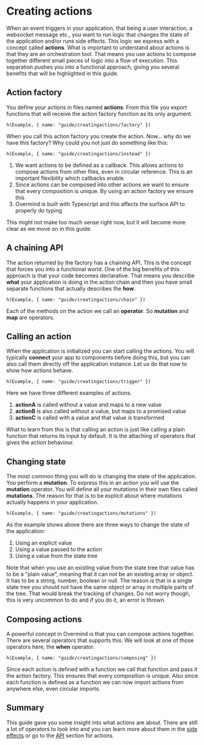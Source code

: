 # Creating actions

When an event triggers in your application, that being a user interaction, a websocket message etc., you want to run logic that changes the state of the application and/or runs side effects. This logic we express with a concept called **actions**. What is important to understand about actions is that they are an orchestration tool. That means you use actions to compose together different small pieces of logic into a flow of execution. This separation pushes you into a functional approach, giving you several benefits that will be highlighted in this guide.

## Action factory

You define your actions in files named **actions**. From this file you export functions that will receive the action factory function as its only argument.

```marksy
h(Example, { name: "guide/creatingactions/factory" })
```

When you call this action factory you create the action. Now... why do we have this factory? Why could you not just do something like this:

```marksy
h(Example, { name: "guide/creatingactions/instead" })
```

1. We want actions to be defined as a callback. This allows actions to compose actions from other files, even in circular reference. This is an important flexibility which callbacks enable
2. Since actions can be composed into other actions we want to ensure that every composition is unique. By using an action factory we ensure this
3. Overmind is built with Typescript and this affects the surface API to properly do typing

This might not make too much sense right now, but it will become more clear as we move on in this guide.

## A chaining API

The action returned by the factory has a chaining API. This is the concept that forces you into a functional world. One of the big benefits of this approach is that your code becomes declarative. That means you describe **what** your application is doing in the action chain and then you have small separate functions that actually describes the **how**.

```marksy
h(Example, { name: "guide/creatingactions/chain" })
```

Each of the methods on the action we call an **operator**. So **mutation** and **map** are operators.

## Calling an action

When the application is initialized you can start calling the actions. You will typically **connect** your app to components before doing this, but you can also call them directly off the application instance. Let us do that now to show how actions behave.

```marksy
h(Example, { name: "guide/creatingactions/trigger" })
```

Here we have three different examples of actions.

1. **actionA** is called without a value and maps to a new value
2. **actionB** is also called without a value, but maps to a promised value
3. **actionC** is called with a value and that value is transformed

What to learn from this is that calling an action is just like calling a plain function that returns its input by default. It is the attaching of operators that gives the action behaviour.

## Changing state

The most common thing you will do is changing the state of the application. You perform a **mutation**. To express this in an action you will use the **mutation** operator. You will define all your mutations in their own files called **mutations**. The reason for that is to be explicit about where mutations actually happens in your application.

```marksy
h(Example, { name: "guide/creatingactions/mutations" })
```

As the example shows above there are three ways to change the state of the application:

1. Using an explicit value
2. Using a value passed to the action
3. Using a value from the state tree

Note that when you use an existing value from the state tree that value has to be a "plain value", meaning that it can not be an existing array or object. It has to be a string, number, boolean or null. The reason is that in a single state tree you should not have the same object or array in multiple parts of the tree. That would break the tracking of changes. Do not worry though, this is very uncommon to do and if you do it, an error is thrown.

## Composing actions

A powerful concept in Overmind is that you can compose actions together. There are several operators that supports this. We will look at one of those operators here, the **when** operator.

```marksy
h(Example, { name: "guide/creatingactions/composing" })
```

Since each action is defined with a function we call that function and pass it the action factory. This ensures that every composition is unique. Also since each function is defined as a function we can now import actions from anywhere else, even circular imports.

## Summary

This guide gave you some insight into what actions are about. There are still a lot of operators to look into and you can learn more about them in the [side effects]() or go to the [API](http://localhost:4000/api/action) section for actions.

